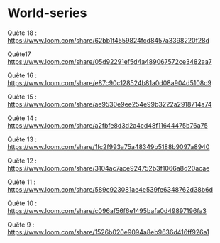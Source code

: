 # World-series

Quête 18 :
https://www.loom.com/share/62bb1f4559824fcd8457a3398220f28d

Quête17
https://www.loom.com/share/05d92291ef5d4a489067572ce3482aa7

Quête 16 :
https://www.loom.com/share/e87c90c128524b81a0d08a904d5108d9

Quête 15 : 
https://www.loom.com/share/ae9530e9ee254e99b3222a2918714a74

Quête 14 :
https://www.loom.com/share/a2fbfe8d3d2a4cd48f11644475b76a75

Quête 13 :
https://www.loom.com/share/1fc2f993a75a48349b5188b9097a8940

Quête 12 :
https://www.loom.com/share/3104ac7ace924752b3f1066a8d20acae

Quête 11 :
https://www.loom.com/share/589c923081ae4e539fe6348762d38b6d


Quête 10 :
https://www.loom.com/share/c096af56f6e1495bafa0d49897196fa3

Quête 9 :
https://www.loom.com/share/1526b020e9094a8eb9636d416ff926a1
